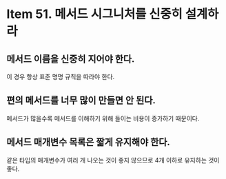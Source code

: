 # Item 51. 메서드 시그니처를 신중히 설계하라
## 메서드 이름을 신중히 지어야 한다. 
이 경우 항상 표준 명명 규칙을 따라야 한다.
## 편의 메서드를 너무 많이 만들면 안 된다.
메서드가 많을수록 메서드를 이해하기 위해 들이는 비용이 증가하기 때문이다.
## 메서드 매개변수 목록은 짧게 유지해야 한다.
같은 타입의 매개변수가 여러 개 나오는 것이 좋지 않으므로 4개 이하로 유지하는 것이 좋다.
